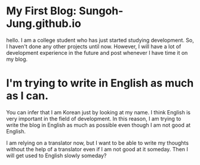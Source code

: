 # My First Blog: Sungoh-Jung.github.io

hello. I am a college student who has just started studying development. So, I haven't done any other projects until now. However, I will have a lot of development experience in the future and post whenever I have time it on my blog.

# I'm trying to write in English as much as I can.

You can infer that I am Korean just by looking at my name. I think English is very important in the field of development. In this reason, I am trying to write the blog in English as much as possible even though I am not good at English.

I am relying on a translator now, but I want to be able to write my thoughts without the help of a translator even if I am not good at it someday. Then I will get used to English slowly someday?
